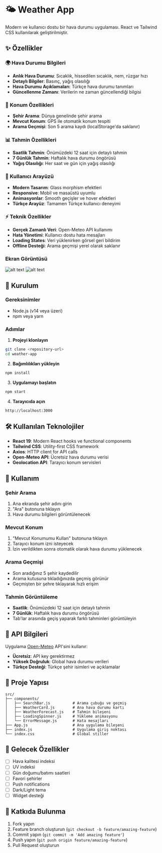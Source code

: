 # 🌤️ Weather App

Modern ve kullanıcı dostu bir hava durumu uygulaması. React ve Tailwind CSS kullanılarak geliştirilmiştir.

## ✨ Özellikler

### 🌍 Hava Durumu Bilgileri
- **Anlık Hava Durumu**: Sıcaklık, hissedilen sıcaklık, nem, rüzgar hızı
- **Detaylı Bilgiler**: Basınç, yağış olasılığı
- **Hava Durumu Açıklamaları**: Türkçe hava durumu tanımları
- **Güncellenme Zamanı**: Verilerin ne zaman güncellendiği bilgisi

### 📍 Konum Özellikleri
- **Şehir Arama**: Dünya genelinde şehir arama
- **Mevcut Konum**: GPS ile otomatik konum tespiti
- **Arama Geçmişi**: Son 5 arama kaydı (localStorage'da saklanır)

### 📊 Tahmin Özellikleri
- **Saatlik Tahmin**: Önümüzdeki 12 saat için detaylı tahmin
- **7 Günlük Tahmin**: Haftalık hava durumu öngörüsü
- **Yağış Olasılığı**: Her saat ve gün için yağış olasılığı

### 🎨 Kullanıcı Arayüzü
- **Modern Tasarım**: Glass morphism efektleri
- **Responsive**: Mobil ve masaüstü uyumlu
- **Animasyonlar**: Smooth geçişler ve hover efektleri
- **Türkçe Arayüz**: Tamamen Türkçe kullanıcı deneyimi

### ⚡ Teknik Özellikler
- **Gerçek Zamanlı Veri**: Open-Meteo API kullanımı
- **Hata Yönetimi**: Kullanıcı dostu hata mesajları
- **Loading States**: Veri yüklenirken görsel geri bildirim
- **Offline Desteği**: Arama geçmişi yerel olarak saklanır

### Ekran Görüntüsü

![alt text](<examp-1.png>)
![alt text](<examp-2.png>)

## 🚀 Kurulum

### Gereksinimler
- Node.js (v14 veya üzeri)
- npm veya yarn

### Adımlar

1. **Projeyi klonlayın**
```bash
git clone <repository-url>
cd weather-app
```

2. **Bağımlılıkları yükleyin**
```bash
npm install
```

3. **Uygulamayı başlatın**
```bash
npm start
```

4. **Tarayıcıda açın**
```
http://localhost:3000
```

## 🛠️ Kullanılan Teknolojiler

- **React 19**: Modern React hooks ve functional components
- **Tailwind CSS**: Utility-first CSS framework
- **Axios**: HTTP client for API calls
- **Open-Meteo API**: Ücretsiz hava durumu verisi
- **Geolocation API**: Tarayıcı konum servisleri

## 📱 Kullanım

### Şehir Arama
1. Ana ekranda şehir adını girin
2. "Ara" butonuna tıklayın
3. Hava durumu bilgileri görüntülenecek

### Mevcut Konum
1. "Mevcut Konumumu Kullan" butonuna tıklayın
2. Tarayıcı konum izni isteyecek
3. İzin verildikten sonra otomatik olarak hava durumu yüklenecek

### Arama Geçmişi
- Son aradığınız 5 şehir kaydedilir
- Arama kutusuna tıkladığınızda geçmiş görünür
- Geçmişten bir şehre tıklayarak hızlı erişim

### Tahmin Görüntüleme
- **Saatlik**: Önümüzdeki 12 saat için detaylı tahmin
- **7 Günlük**: Haftalık hava durumu öngörüsü
- Tab'lar arasında geçiş yaparak farklı tahminleri görüntüleyin

## 🔧 API Bilgileri

Uygulama [Open-Meteo](https://open-meteo.com/) API'sini kullanır:
- **Ücretsiz**: API key gerektirmez
- **Yüksek Doğruluk**: Global hava durumu verileri
- **Türkçe Desteği**: Türkçe şehir isimleri ve açıklamalar

## 📁 Proje Yapısı

```
src/
├── components/
│   ├── SearchBar.js          # Arama çubuğu ve geçmiş
│   ├── WeatherCard.js        # Ana hava durumu kartı
│   ├── WeatherForecast.js    # Tahmin bileşeni
│   ├── LoadingSpinner.js     # Yükleme animasyonu
│   └── ErrorMessage.js       # Hata mesajları
├── App.js                    # Ana uygulama bileşeni
├── index.js                  # Uygulama giriş noktası
└── index.css                 # Global stiller
```

## 🎯 Gelecek Özellikler

- [ ] Hava kalitesi indeksi
- [ ] UV indeksi
- [ ] Gün doğumu/batımı saatleri
- [ ] Favori şehirler
- [ ] Push notifications
- [ ] Dark/Light tema
- [ ] Widget desteği

## 🤝 Katkıda Bulunma

1. Fork yapın
2. Feature branch oluşturun (`git checkout -b feature/amazing-feature`)
3. Commit yapın (`git commit -m 'Add amazing feature'`)
4. Push yapın (`git push origin feature/amazing-feature`)
5. Pull Request oluşturun

